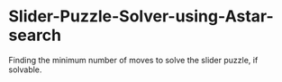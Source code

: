 # Slider-Puzzle-Solver-using-Astar-search
Finding the minimum number of moves to solve the slider puzzle, if solvable.
